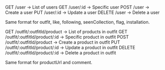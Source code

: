 GET /user -> List of users
GET /user/:id -> Specific user
POST /user -> Create a user
PUT /user/:id -> Update a user
DELETE /user -> Delete a user

Same format for outfit, like, following, seenCollection, flag, installation.

GET /outfit/:outfitId/product -> List of products in outfit
GET /outfit/:outfitId/product/:id -> Specific product in outfit
POST /outfit/:outfitId/product -> Create a product in outfit
PUT /outfit/:outfitId/product/:id -> Update a product in outfit
DELETE /outfit/:outfitId/product/:id -> Delete a product in outfit

Same format for productUrl and comment.
